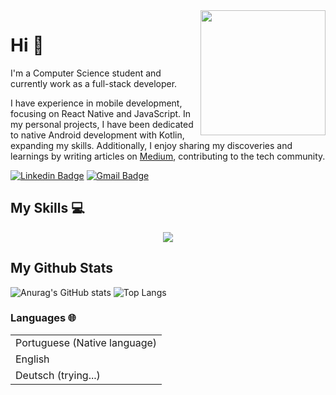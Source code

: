<img src="https://github.com/0317IL/0317IL/assets/83174653/c7e90b34-463a-43ed-84fe-1a632d25644c" height="200cm" align="right" />

# Hi :wave: 

  I'm a Computer Science student and currently work as a full-stack developer. 

  I have experience in mobile development, focusing on React Native and JavaScript. In my personal projects, I have been dedicated to native Android development with Kotlin, expanding my skills. Additionally, I enjoy sharing my discoveries and     learnings by writing articles on [Medium](https://medium.com/@i-lima), contributing to the tech community.
  
  
  [![Linkedin Badge](https://img.shields.io/badge/-ingridlima-blue?style=flat-square&logo=Linkedin&logoColor=white&link=https://www.linkedin.com/in/ingridlima-js)](https://www.linkedin.com/in/ingridlima-js) [![Gmail Badge](https://img.shields.io/badge/-ibezerradelima@gmail.com-c14438?style=flat-square&logo=Gmail&logoColor=white&link=mailto:ibezerradelima@gmail.com)](mailto:ibezerradelima@gmail.com)

## My Skills 💻
<p align="center">
  <a href="">
    <img src="https://skillicons.dev/icons?i=js,ts,react,nodejs,redux,next,jest,figma,tailwind,materialui,mysql,html,css,py,git,c,kotlin,androidstudio" />
  </a>
</p>

## My Github Stats
![Anurag's GitHub stats](https://github-readme-stats.vercel.app/api?username=I-Lima&show_icons=true&theme=transparent&hide_border=true)
![Top Langs](https://github-readme-stats.vercel.app/api/top-langs/?username=I-Lima&layout=compact&theme=transparent&hide_border=true)


### Languages 🌐
|                              |
| ---------------------------- |
| Portuguese (Native language) |
| English                      |
| Deutsch  (trying...)         |
